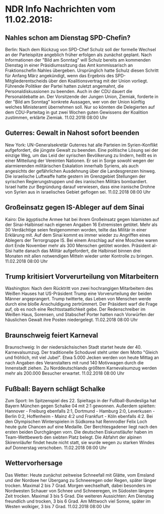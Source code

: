 # NDR Info Nachrichten vom 11.02.2018:


## Nahles schon am Dienstag SPD-Chefin?
Berlin: Nach dem Rückzug von SPD-Chef Schulz soll der formelle Wechsel an der Parteispitze angeblich früher erfolgen als zunächst geplant. Nach Informationen der "Bild am Sonntag" will Schulz bereits am kommenden Dienstag in einer Präsidiumssitzung das Amt kommissarisch an Fraktionschefin Nahles übergeben. Ursprünglich hatte Schulz diesen Schritt für Anfang März angekündigt, wenn das Ergebnis des SPD-Mitgliederentscheids über den Koalitionsvertrag mit der Union vorliegt. Führende Politiker der Partei hatten zuletzt angemahnt, die Personaldiskussionen zu beenden. Auch in der CDU dauert die Personaldebatte an. Der Vorsitzende der Jungen Union, Ziemiak, forderte in der "Bild am Sonntag" konkrete Aussagen, wer von der Union künftig welches Ministeramt übernehmen soll. Nur so könnten die Delegierten auf dem CDU-Parteitag in gut zwei Wochen guten Gewissens der Koalition zustimmen, erklärte Ziemiak. 11.02.2018 08:00 Uhr 

## Guterres: Gewalt in Nahost sofort beenden
New York: UN-Generalsekretär Guterres hat alle Parteien im Syrien-Konflikt aufgefordert, die jüngste Gewalt zu beenden. Eine politische Lösung sei der einzige Weg, um das Leid der syrischen Bevölkerung zu lindern, heißt es in einer Mitteilung der Vereinten Nationen. Er sei in Sorge sowohl wegen der alarmierenden militärischen Eskalation innerhalb Syriens, als auch angesichts der gefährlichen Ausdehnung über die Landesgrenzen hinweg. Die israelische Luftwaffe hatte gestern im Grenzgebiet Stellungen der syrischen Regierungstruppen und des iranischen Militärs bombardiert. Israel hatte zur Begründung darauf verwiesen, dass eine iranische Drohne von Syrien aus in israelisches Gebiet geflogen sei. 11.02.2018 08:00 Uhr 

## Großeinsatz gegen IS-Ableger auf dem Sinai
Kairo: Die ägyptische Armee hat bei ihrem Großeinsatz gegen Islamisten auf der Sinai-Halbinsel nach eigenen Angaben 16 Extremisten getötet. Mehr als 30 Verdächtige seien festgenommen worden, teilte das Militär in einer Erklärung mit. Auf dem Sinai kommt es immer wieder zu Angriffen eines Ablegers der Terrorgruppe IS. Bei einem Anschlag auf eine Moschee waren dort Ende November mehr als 300 Menschen getötet worden. Präsident al-Sisi hatte danach das Militär aufgefordert, die Halbinsel binnen drei Monaten mit allen notwendigen Mitteln wieder unter Kontrolle zu bringen. 11.02.2018 08:00 Uhr 

## Trump kritisiert Vorverurteilung von Mitarbeitern
Washington: Nach dem Rücktritt von zwei hochrangigen Mitarbeitern des Weißen Hauses hat US-Präsident Trump eine Vorverurteilung der beiden Männer angeprangert. Trump twitterte, das Leben von Menschen werde durch eine bloße Anschuldigung zertrümmert. Der Präsident warf die Frage auf, ob es noch eine Rechtsstaatlichkeit gebe. Der Redenschreiber im Weißen Haus, Sorensen, und Stabschef Porter hatten nach Vorwürfen der häuslichen Gewalt ihre Posten niedergelegt. 11.02.2018 08:00 Uhr 

## Braunschweig feiert Karneval
Braunschweig: In der niedersächsischen Stadt startet heute der 40. Karnevalsumzug. Der traditionelle Schoduvel steht unter dem Motto "Gleich und fröhlich, mit viel Jubel". Etwa 5.000 Jecken werden von heute Mittag an nach Angaben des Veranstalters mit rund 140 Motivwagen durch die Innenstadt ziehen. Zu Norddeutschlands größtem Karnevalsumzug werden mehr als 200.000 Besucher erwartet. 11.02.2018 08:00 Uhr 

## Fußball: Bayern schlägt Schalke
Zum Sport:	Im Spitzenspiel des 22. Spieltags in der Fußball-Bundesliga hat Bayern München gegen Schalke 04 mit 2:1 gewonnen. Außerdem spielten:
Hannover - Freiburg ebenfalls 2:1,
Dortmund - Hamburg  2:0,
Leverkusen - Berlin  0:2,
Hoffenheim - Mainz 4:2  und
Frankfurt - Köln ebenfalls 4:2. Bei den Olympischen Winterspielen in Südkorea hat Rennrodler Felix Loch heute gute Chancen auf eine Medaille. Der Berchtesgadener liegt nach den ersten beiden Durchgängen vorn. Die deutschen Eiskunstläufer haben im Team-Wettbewerb den siebten Platz belegt. Die Abfahrt der alpinen Skirennläufer findet heute nicht statt, sie wurde wegen zu starken Windes auf Donnerstag verschoben. 11.02.2018 08:00 Uhr 

## Wettervorhersage
Das Wetter: Heute zunächst zeitweise Schneefall mit Glätte, vom Emsland und der Nordsee her Übergang zu Schneeregen oder Regen, später länger trocken. Maximal 2 bis 7 Grad. Morgen wechselhaft, dabei besonders im Nordwesten Schauer von Schnee und Schneeregen, im Südosten längere Zeit trocken. Maximal 3 bis 5 Grad. Die weiteren Aussichten: Am Dienstag freundlich und trocken, 3 bis 6 Grad. Am Mittwoch viel Sonne, später im Westen wolkiger, 3 bis 7 Grad. 11.02.2018 08:00 Uhr 
